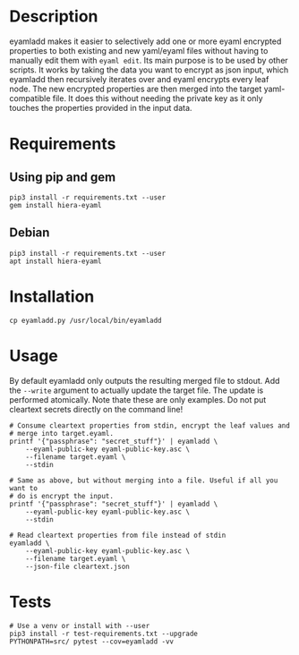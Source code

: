 # Description
eyamladd makes it easier to selectively add one or more eyaml encrypted
properties to both existing and new yaml/eyaml files without having to manually
edit them with `eyaml edit`. Its main purpose is to be used by other scripts.
It works by taking the data you want to encrypt as json input, which eyamladd
then recursively iterates over and eyaml encrypts every leaf node. The
new encrypted properties are then merged into the target yaml-compatible file.
It does this without needing the private key as it only touches the properties
provided in the input data.

# Requirements
## Using pip and gem

    pip3 install -r requirements.txt --user
    gem install hiera-eyaml

## Debian

    pip3 install -r requirements.txt --user
    apt install hiera-eyaml

# Installation

    cp eyamladd.py /usr/local/bin/eyamladd

# Usage
By default eyamladd only outputs the resulting merged file to stdout. Add the
`--write` argument to actually update the target file. The update is performed
atomically. Note thate these are only examples. Do not put cleartext secrets
directly on the command line!

    # Consume cleartext properties from stdin, encrypt the leaf values and
    # merge into target.eyaml.
    printf '{"passphrase": "secret_stuff"}' | eyamladd \
        --eyaml-public-key eyaml-public-key.asc \
        --filename target.eyaml \
        --stdin

    # Same as above, but without merging into a file. Useful if all you want to
    # do is encrypt the input.
    printf '{"passphrase": "secret_stuff"}' | eyamladd \
        --eyaml-public-key eyaml-public-key.asc \
        --stdin

    # Read cleartext properties from file instead of stdin
    eyamladd \
        --eyaml-public-key eyaml-public-key.asc \
        --filename target.eyaml \
        --json-file cleartext.json

# Tests

    # Use a venv or install with --user
    pip3 install -r test-requirements.txt --upgrade
    PYTHONPATH=src/ pytest --cov=eyamladd -vv
